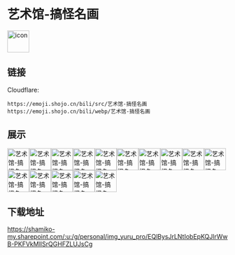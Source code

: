 # 艺术馆-搞怪名画
<img src="https://emoji.shojo.cn/bili/src/艺术馆-搞怪名画/icon.png" width="50" height="50" alt="icon">

## 链接
Cloudflare:
```
https://emoji.shojo.cn/bili/src/艺术馆-搞怪名画
https://emoji.shojo.cn/bili/webp/艺术馆-搞怪名画
```
## 展示
<img src="https://emoji.shojo.cn/bili/src/艺术馆-搞怪名画/艺术馆-搞怪名画-白眼.png" width="50" height="50" alt="艺术馆-搞怪名画-白眼"><img src="https://emoji.shojo.cn/bili/src/艺术馆-搞怪名画/艺术馆-搞怪名画-优雅.png" width="50" height="50" alt="艺术馆-搞怪名画-优雅"><img src="https://emoji.shojo.cn/bili/src/艺术馆-搞怪名画/艺术馆-搞怪名画-微笑.png" width="50" height="50" alt="艺术馆-搞怪名画-微笑"><img src="https://emoji.shojo.cn/bili/src/艺术馆-搞怪名画/艺术馆-搞怪名画-礼貌.png" width="50" height="50" alt="艺术馆-搞怪名画-礼貌"><img src="https://emoji.shojo.cn/bili/src/艺术馆-搞怪名画/艺术馆-搞怪名画-安详.png" width="50" height="50" alt="艺术馆-搞怪名画-安详"><img src="https://emoji.shojo.cn/bili/src/艺术馆-搞怪名画/艺术馆-搞怪名画-坏笑.png" width="50" height="50" alt="艺术馆-搞怪名画-坏笑"><img src="https://emoji.shojo.cn/bili/src/艺术馆-搞怪名画/艺术馆-搞怪名画-忧愁.png" width="50" height="50" alt="艺术馆-搞怪名画-忧愁"><img src="https://emoji.shojo.cn/bili/src/艺术馆-搞怪名画/艺术馆-搞怪名画-惊讶.png" width="50" height="50" alt="艺术馆-搞怪名画-惊讶"><img src="https://emoji.shojo.cn/bili/src/艺术馆-搞怪名画/艺术馆-搞怪名画-看戏.png" width="50" height="50" alt="艺术馆-搞怪名画-看戏"><img src="https://emoji.shojo.cn/bili/src/艺术馆-搞怪名画/艺术馆-搞怪名画-害怕.png" width="50" height="50" alt="艺术馆-搞怪名画-害怕"><img src="https://emoji.shojo.cn/bili/src/艺术馆-搞怪名画/艺术馆-搞怪名画-干杯.png" width="50" height="50" alt="艺术馆-搞怪名画-干杯"><img src="https://emoji.shojo.cn/bili/src/艺术馆-搞怪名画/艺术馆-搞怪名画-瞅啥.png" width="50" height="50" alt="艺术馆-搞怪名画-瞅啥"><img src="https://emoji.shojo.cn/bili/src/艺术馆-搞怪名画/艺术馆-搞怪名画-拿捏.png" width="50" height="50" alt="艺术馆-搞怪名画-拿捏"><img src="https://emoji.shojo.cn/bili/src/艺术馆-搞怪名画/艺术馆-搞怪名画-拜拜.png" width="50" height="50" alt="艺术馆-搞怪名画-拜拜"><img src="https://emoji.shojo.cn/bili/src/艺术馆-搞怪名画/艺术馆-搞怪名画-怨念.png" width="50" height="50" alt="艺术馆-搞怪名画-怨念">

## 下载地址

https://shamiko-my.sharepoint.com/:u:/g/personal/img_yuru_pro/EQlBysJrLNtIobEpKQJlrWwB-PKFVkMlISrQGHFZLUJsCg